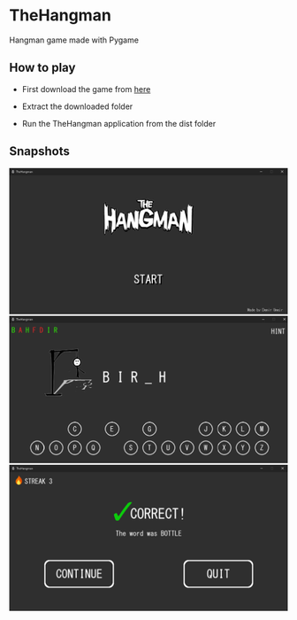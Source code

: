 # TheHangman

Hangman game made with Pygame

## How to play

- First download the game from [here](https://drive.google.com/drive/folders/1zPD7J0tMDJ1O6QuTiNa9dJaSlYYRpr4b?usp=sharing)

- Extract the downloaded folder

- Run the TheHangman application from the dist folder


## Snapshots

![alt text][img1]
![alt text][img2]
![alt text][img3]


[img1]: https://github.com/demac44/thehangman/blob/master/assets/images/snapshots/thehangman_start.png
[img2]: https://github.com/demac44/thehangman/blob/master/assets/images/snapshots/thehangman_game.png
[img3]: https://github.com/demac44/thehangman/blob/master/assets/images/snapshots/thehangman_end.png

